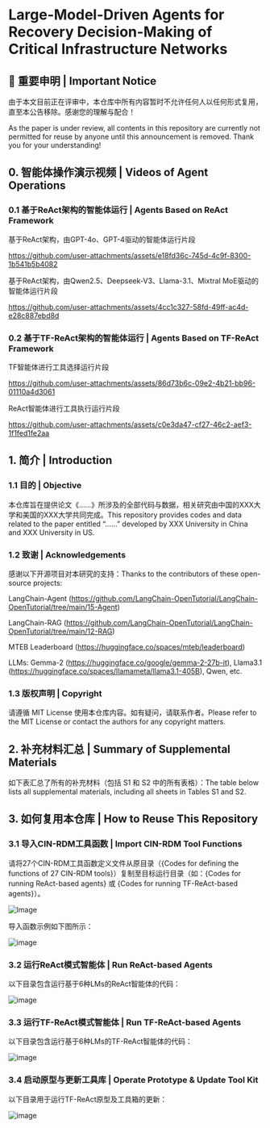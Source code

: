 # Large-Model-Driven Agents for Recovery Decision-Making of Critical Infrastructure Networks

## 🚨 重要申明 | Important Notice

由于本文目前正在评审中，本仓库中所有内容暂时不允许任何人以任何形式复用，直至本公告移除。感谢您的理解与配合！

As the paper is under review, all contents in this repository are currently not permitted for reuse by anyone until this announcement is removed. Thank you for your understanding!

## 0. 智能体操作演示视频 | Videos of Agent Operations

### 0.1 基于ReAct架构的智能体运行 | Agents Based on ReAct Framework

基于ReAct架构，由GPT-4o、GPT-4驱动的智能体运行片段

https://github.com/user-attachments/assets/e18fd36c-745d-4c9f-8300-1b541b5b4082

基于ReAct架构，由Qwen2.5、Deepseek-V3、Llama-3.1、Mixtral MoE驱动的智能体运行片段

https://github.com/user-attachments/assets/4cc1c327-58fd-49ff-ac4d-e28c887ebd8d

### 0.2 基于TF-ReAct架构的智能体运行 | Agents Based on TF-ReAct Framework

TF智能体进行工具选择运行片段

https://github.com/user-attachments/assets/86d73b6c-09e2-4b21-bb96-01110a4d3061

ReAct智能体进行工具执行运行片段

https://github.com/user-attachments/assets/c0e3da47-cf27-46c2-aef3-1f1fed1fe2aa


## 1. 简介 | Introduction

### 1.1 目的 | Objective

本仓库旨在提供论文《……》所涉及的全部代码与数据，相关研究由中国的XXX大学和美国的XXX大学共同完成。This repository provides codes and data related to the paper entitled “……” developed by XXX University in China and XXX University in US.

### 1.2 致谢 | Acknowledgements

感谢以下开源项目对本研究的支持：Thanks to the contributors of these open-source projects:

LangChain-Agent (https://github.com/LangChain-OpenTutorial/LangChain-OpenTutorial/tree/main/15-Agent)

LangChain-RAG (https://github.com/LangChain-OpenTutorial/LangChain-OpenTutorial/tree/main/12-RAG)

MTEB Leaderboard (https://huggingface.co/spaces/mteb/leaderboard)

LLMs: Gemma-2 (https://huggingface.co/google/gemma-2-27b-it), Llama3.1 (https://huggingface.co/spaces/llamameta/llama3.1-405B), Qwen, etc.

### 1.3 版权声明 | Copyright

请遵循 MIT License 使用本仓库内容。如有疑问，请联系作者。Please refer to the MIT License or contact the authors for any copyright matters.

## 2. 补充材料汇总 | Summary of Supplemental Materials

如下表汇总了所有的补充材料（包括 S1 和 S2 中的所有表格）：The table below lists all supplemental materials, including all sheets in Tables S1 and S2.



## 3. 如何复用本仓库 | How to Reuse This Repository

### 3.1 导入CIN-RDM工具函数 | Import CIN-RDM Tool Functions

请将27个CIN-RDM工具函数定义文件从原目录（{Codes for defining the functions of 27 CIN-RDM tools}）复制至目标运行目录（如：{Codes for running ReAct-based agents} 或 {Codes for running TF-ReAct-based agents}）。

![Image](https://github.com/user-attachments/assets/1ce9f07f-055b-42d6-9f09-a2d1ecb5b6e0)

导入函数示例如下图所示：

![image](https://github.com/user-attachments/assets/92cd0fb9-8077-4440-b7c6-8c0be1cd9a5d)

### 3.2 运行ReAct模式智能体 | Run ReAct-based Agents

以下目录包含运行基于6种LMs的ReAct智能体的代码：

![image](https://github.com/user-attachments/assets/1c355e14-21df-4c29-b776-e4d1f91945dc)

### 3.3 运行TF-ReAct模式智能体 | Run TF-ReAct-based Agents

以下目录包含运行基于6种LMs的TF-ReAct智能体的代码：

![image](https://github.com/user-attachments/assets/6988b845-80ce-4457-8148-283246993a1d)

### 3.4 启动原型与更新工具库 | Operate Prototype & Update Tool Kit

以下目录用于运行TF-ReAct原型及工具箱的更新：

![image](https://github.com/user-attachments/assets/abb3c65a-22ac-4007-898a-bacd2182fb5f)
